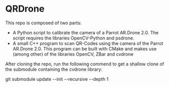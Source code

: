 # QRDrone
This repo is composed of two parts:
* A Python script to calibrate the camera of a Parrot AR.Drone 2.0. The script requires the libraries OpenCV-Python and psdrone.
* A small C++ program to scan QR-Codes using the camera of the Parrot AR.Drone 2.0. This program can be built with CMake and makes use (among other) of the libraries OpenCV, ZBar and cvdrone 

After cloning the repo, run the following commend to get a shallow clone of the submodule containing the cvdrone library:

git submodule update  --init --recursive --depth 1
